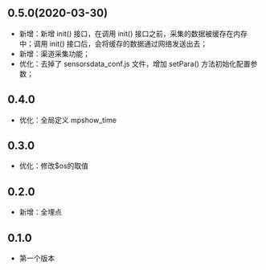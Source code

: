 ## 0.5.0(2020-03-30)
* 新增：新增 init() 接口，在调用 init() 接口之前，采集的数据被缓存在内存中；调用 init() 接口后，会将缓存的数据通过网络发送出去；
* 新增：渠道采集功能；
* 优化：去掉了 sensorsdata_conf.js 文件，增加 setPara() 方法初始化配置参数；

## 0.4.0
* 优化：全局定义 mpshow_time

## 0.3.0
* 优化：修改$os的取值

## 0.2.0
* 新增：全埋点

## 0.1.0
* 第一个版本